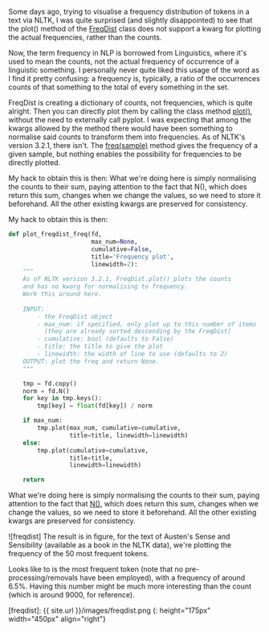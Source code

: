 Some days ago, trying to visualise a frequency distribution of tokens in a text via NLTK, I was quite surprised (and slightly disappointed) to see that the plot() method of the [FreqDist](http://www.nltk.org/api/nltk.html#nltk.probability.FreqDist) class does not support a kwarg for plotting the actual frequencies, rather than the counts.

Now, the term frequency in NLP is borrowed from Linguistics, where it's used to mean the counts, not the actual frequency of occurrence of a linguistic something. I personally never quite liked this usage of the word as I find it pretty confusing: a frequency is, typically, a ratio of the occurrences counts of that something to the total of every something in the set.

FreqDist is creating a dictionary of counts, not frequencies, which is quite alright. Then you can directly plot them by calling the class method [plot()](http://www.nltk.org/api/nltk.html#nltk.probability.FreqDist.plot), without the need to externally call pyplot. I was expecting that among the kwargs allowed by the method there would have been something to normalise said counts to transform them into frequencies. As of NLTK's version 3.2.1, there isn't. The [freq(sample)](http://www.nltk.org/api/nltk.html#nltk.probability.FreqDist.freq) method gives the frequency of a given sample, but nothing enables the possibility for frequencies to be directly plotted.

My hack to obtain this is then: What we're doing here is simply normalising the counts to their sum, paying attention to the fact that N(), which does return this sum, changes when we change the values, so we need to store it beforehand. All the other existing kwargs are preserved for consistency.

My hack to obtain this is then:

```py
def plot_freqdist_freq(fd,
                       max_num=None,
                       cumulative=False,
                       title='Frequency plot',
                       linewidth=2):
    """
    As of NLTK version 3.2.1, FreqDist.plot() plots the counts 
    and has no kwarg for normalising to frequency. 
    Work this around here.
    
    INPUT:
        - the FreqDist object
        - max_num: if specified, only plot up to this number of items 
          (they are already sorted descending by the FreqDist)
        - cumulative: bool (defaults to False)
        - title: the title to give the plot
        - linewidth: the width of line to use (defaults to 2)
    OUTPUT: plot the freq and return None.
    """

    tmp = fd.copy()
    norm = fd.N()
    for key in tmp.keys():
        tmp[key] = float(fd[key]) / norm

    if max_num:
        tmp.plot(max_num, cumulative=cumulative,
                 title=title, linewidth=linewidth)
    else:
        tmp.plot(cumulative=cumulative, 
                 title=title, 
                 linewidth=linewidth)

    return
```

What we're doing here is simply normalising the counts to their sum, paying attention to the fact that [N()](http://www.nltk.org/api/nltk.html#nltk.probability.FreqDist.N), which does return this sum, changes when we change the values, so we need to store it beforehand. All the other existing kwargs are preserved for consistency.

![freqdist] The result is in figure, for the text of Austen's Sense and Sensibility (available as a book in the NLTK data), we're plotting the frequency of the 50 most frequent tokens.

Looks like to is the most frequent token (note that no pre-processing/removals have been employed), with a frequency of around 6.5%. Having this number might be much more interesting than the count (which is around 9000, for reference).

[freqdist]: {{ site.url }}/images/freqdist.png
{: height="175px" width="450px" align="right"}
